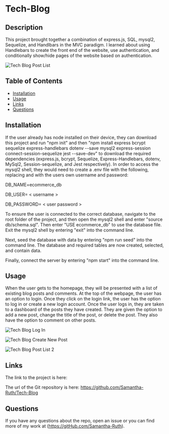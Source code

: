 # Tech-Blog

## Description

This project brought together a combination of express.js, SQL, mysql2, Sequelize, and Handlbars in the MVC paradigm.  I learned about using Handlebars to create the front end of the website, use authentication, and conditionally show/hide pages of the website based on authentication. 


![Tech Blog Post List](https://user-images.githubusercontent.com/64170123/179441374-338acce6-434c-4fc1-a0ae-7303b383f719.jpg)

## Table of Contents

* [Installation](#installation)
* [Usage](#usage)
* [Links](#links)
* [Questions](#questions)

## Installation

If the user already has node installed on their device, they can download this project and run "npm init" and then "npm install express bcrypt sequelize express-handlebars dotenv --save mysql2 express-session connect-session-sequelize jest --save-dev" to download the required dependencies (express.js, bcrypt, Sequelize, Express-Handlebars, dotenv, MySql2, Session-sequelize, and Jest respectively).  In order to access the mysql2 shell,  they would need to create a .env file with the following, replacing <username> and <user password> with the users own username and password: 
  
DB_NAME=ecommerce_db

DB_USER= < username >

DB_PASSWORD= < user password >


To ensure the user is connected to the correct database, navigate to the root folder of the project, and then open the mysql2 shell and enter "source db/schema.sql".  Then enter "USE ecommerce_db" to use the database file. Exit the mysql2 shell by entering "exit" into the command line.

Next, seed the database with data by entering "npm run seed" into the command line.  The database and required tables are now created, selected, and contain data.  

Finally, connect the server by entering "npm start" into the command line.


## Usage

When the user gets to the homepage, they will be presented with a list of existing blog posts and comments.  At the top of the webpage, the user has an option to login.  Once they click on the login link, the user has the option to log in or create a new login account. Once the user logs in, they are taken to a dashboard of the posts they have created.  They are given the option to add a new post, change the title of the post, or delete the post.  They also have the option to comment on other posts. 


![Tech Blog Log In](https://user-images.githubusercontent.com/64170123/179441799-0d6f2db5-1a57-41df-ac36-bf336cf7b9e9.jpg)

![Tech Blog Create New Post](https://user-images.githubusercontent.com/64170123/179441794-3f5964d9-6982-4ad9-ab9f-e5c958fb4543.jpg)

![Tech Blog Post List 2](https://user-images.githubusercontent.com/64170123/179441804-94162241-a53c-4508-9359-79e1f3dadc27.jpg)

## Links


The link to the project is here: 

The url of the Git repository is here: https://github.com/Samantha-Ruth/Tech-Blog


## Questions

If you have any questions about the repo, open an issue or you can find more of my work at (https://gitHub.com/Samantha-Ruth).


